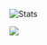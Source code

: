 <!--## Hi there 👋


**TronNatthakorn/TronNatthakorn** is a ✨ _special_ ✨ repository because its `README.md` (this file) appears on your GitHub profile.

Here are some ideas to get you started:

- 🔭 I’m currently working on ...
- 🌱 I’m currently learning ...
- 👯 I’m looking to collaborate on ...
- 🤔 I’m looking for help with ...
- 💬 Ask me about ...
- 📫 How to reach me: ...
- 😄 Pronouns: ...
- ⚡ Fun fact: ...
[![Top Langs](https://github-readme-stats-six-mocha.vercel.app/api/top-langs/?username=TronNatthakorn&layout=compact&title_color=00adb5)](https://github.com/TronNatthakorn/github-readme-stats)


-->

![Stats](https://github-readme-stats-six-mocha.vercel.app/api?username=TronNatthakorn&show_icons=true&include_all_commits=true&theme=buefy&hide_border=true")

<a href="https://github.com/TronNatthakorn/react-native-wheel-pick">
  <img align="center" src="https://github-readme-stats.vercel.app/api/pin/?username=TronNatthakorn&repo=react-native-wheel-pick&theme=buefy" />
</a>

